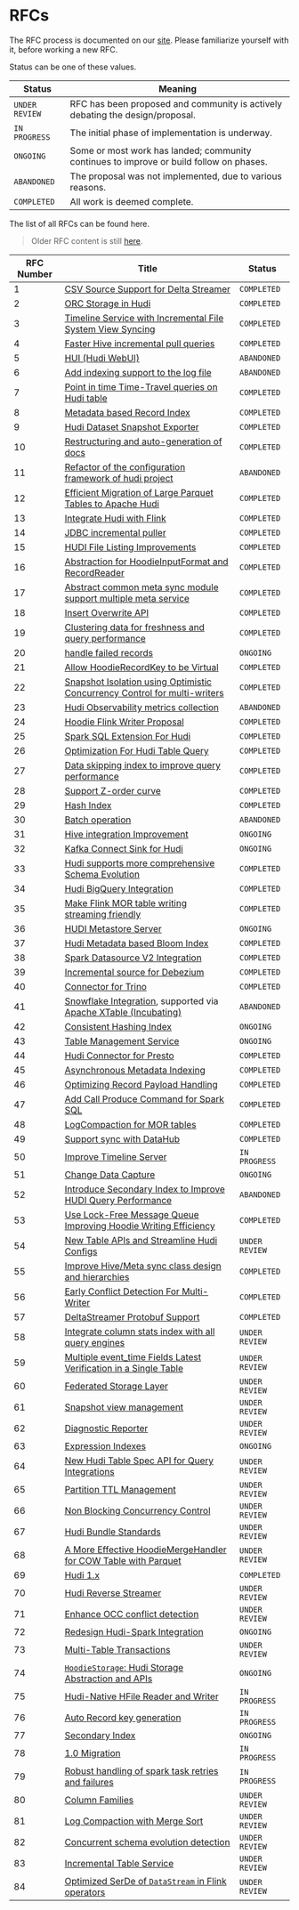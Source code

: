 <!--
  Licensed to the Apache Software Foundation (ASF) under one or more
  contributor license agreements.  See the NOTICE file distributed with
  this work for additional information regarding copyright ownership.
  The ASF licenses this file to You under the Apache License, Version 2.0
  (the "License"); you may not use this file except in compliance with
  the License.  You may obtain a copy of the License at

       http://www.apache.org/licenses/LICENSE-2.0

  Unless required by applicable law or agreed to in writing, software
  distributed under the License is distributed on an "AS IS" BASIS,
  WITHOUT WARRANTIES OR CONDITIONS OF ANY KIND, either express or implied.
  See the License for the specific language governing permissions and
  limitations under the License.
-->

# RFCs

The RFC process is documented on our [site](https://hudi.apache.org/contribute/rfc-process). Please familiarize yourself
with it, before working a new RFC.

Status can be one of these values.

| Status         | Meaning                                                                                 |
|----------------|-----------------------------------------------------------------------------------------|
| `UNDER REVIEW` | RFC has been proposed and community is actively debating the design/proposal.           |
| `IN PROGRESS`  | The initial phase of implementation is underway.                                        |
| `ONGOING`      | Some or most work has landed; community continues to improve or build follow on phases. |
| `ABANDONED`    | The proposal was not implemented, due to various reasons.                               |
| `COMPLETED`    | All work is deemed complete.                                                            |

The list of all RFCs can be found here.

> Older RFC content is still [here](https://cwiki.apache.org/confluence/display/HUDI/RFC+Process).

| RFC Number | Title                                                                                                                                                                                                               | Status         |
|------------|---------------------------------------------------------------------------------------------------------------------------------------------------------------------------------------------------------------------|----------------|
| 1          | [CSV Source Support for Delta Streamer](https://cwiki.apache.org/confluence/display/HUDI/RFC+-+01+%3A+CSV+Source+Support+for+Delta+Streamer)                                                                        | `COMPLETED`    |
| 2          | [ORC Storage in Hudi](https://cwiki.apache.org/confluence/pages/viewpage.action?pageId=113708439)                                                                                                                   | `COMPLETED`    |
| 3          | [Timeline Service with Incremental File System View Syncing](https://cwiki.apache.org/confluence/pages/viewpage.action?pageId=113708965)                                                                            | `COMPLETED`    |
| 4          | [Faster Hive incremental pull queries](https://cwiki.apache.org/confluence/pages/viewpage.action?pageId=115513622)                                                                                                  | `COMPLETED`    |
| 5          | [HUI (Hudi WebUI)](https://cwiki.apache.org/confluence/pages/viewpage.action?pageId=130027233)                                                                                                                      | `ABANDONED`    |
| 6          | [Add indexing support to the log file](https://cwiki.apache.org/confluence/display/HUDI/RFC+-+06+%3A+Add+indexing+support+to+the+log+file)                                                                          | `ABANDONED`    |
| 7          | [Point in time Time-Travel queries on Hudi table](https://cwiki.apache.org/confluence/display/HUDI/RFC+-+07+%3A+Point+in+time+Time-Travel+queries+on+Hudi+table)                                                    | `COMPLETED`    |
| 8          | [Metadata based Record Index](./rfc-8/rfc-8.md)                                                                                                                                                                     | `COMPLETED`    |
| 9          | [Hudi Dataset Snapshot Exporter](https://cwiki.apache.org/confluence/display/HUDI/RFC+-+09+%3A+Hudi+Dataset+Snapshot+Exporter)                                                                                      | `COMPLETED`    |
| 10         | [Restructuring and auto-generation of docs](https://cwiki.apache.org/confluence/display/HUDI/RFC+-+10+%3A+Restructuring+and+auto-generation+of+docs)                                                                | `COMPLETED`    |
| 11         | [Refactor of the configuration framework of hudi project](https://cwiki.apache.org/confluence/display/HUDI/RFC+-+11+%3A+Refactor+of+the+configuration+framework+of+hudi+project)                                    | `ABANDONED`    |
| 12         | [Efficient Migration of Large Parquet Tables to Apache Hudi](https://cwiki.apache.org/confluence/display/HUDI/RFC+-+12+%3A+Efficient+Migration+of+Large+Parquet+Tables+to+Apache+Hudi)                              | `COMPLETED`    |
| 13         | [Integrate Hudi with Flink](https://cwiki.apache.org/confluence/pages/viewpage.action?pageId=141724520)                                                                                                             | `COMPLETED`    |
| 14         | [JDBC incremental puller](https://cwiki.apache.org/confluence/display/HUDI/RFC+-+14+%3A+JDBC+incremental+puller)                                                                                                    | `COMPLETED`    |
| 15         | [HUDI File Listing Improvements](https://cwiki.apache.org/confluence/display/HUDI/RFC+-+15%3A+HUDI+File+Listing+Improvements)                                                                                       | `COMPLETED`    |
| 16         | [Abstraction for HoodieInputFormat and RecordReader](https://cwiki.apache.org/confluence/display/HUDI/RFC+-+16+Abstraction+for+HoodieInputFormat+and+RecordReader)                                                  | `COMPLETED`    |
| 17         | [Abstract common meta sync module support multiple meta service](https://cwiki.apache.org/confluence/display/HUDI/RFC+-+17+Abstract+common+meta+sync+module+support+multiple+meta+service)                          | `COMPLETED`    |
| 18         | [Insert Overwrite API](https://cwiki.apache.org/confluence/display/HUDI/RFC+-+18+Insert+Overwrite+API)                                                                                                              | `COMPLETED`    |
| 19         | [Clustering data for freshness and query performance](https://cwiki.apache.org/confluence/display/HUDI/RFC+-+19+Clustering+data+for+freshness+and+query+performance)                                                | `COMPLETED`    |
| 20         | [handle failed records](https://cwiki.apache.org/confluence/display/HUDI/RFC+-+20+%3A+handle+failed+records)                                                                                                        | `ONGOING`      |
| 21         | [Allow HoodieRecordKey to be Virtual](https://cwiki.apache.org/confluence/display/HUDI/RFC+-+21+%3A+Allow+HoodieRecordKey+to+be+Virtual)                                                                            | `COMPLETED`    |
| 22         | [Snapshot Isolation using Optimistic Concurrency Control for multi-writers](https://cwiki.apache.org/confluence/display/HUDI/RFC+-+22+%3A+Snapshot+Isolation+using+Optimistic+Concurrency+Control+for+multi-writers) | `COMPLETED`    |
| 23         | [Hudi Observability metrics collection](https://cwiki.apache.org/confluence/display/HUDI/RFC+-+23+%3A+Hudi+Observability+metrics+collection)                                                                        | `ABANDONED`    | 
| 24         | [Hoodie Flink Writer Proposal](https://cwiki.apache.org/confluence/display/HUDI/RFC-24%3A+Hoodie+Flink+Writer+Proposal)                                                                                             | `COMPLETED`    | 
| 25         | [Spark SQL Extension For Hudi](https://cwiki.apache.org/confluence/display/HUDI/RFC+-+25%3A+Spark+SQL+Extension+For+Hudi)                                                                                           | `COMPLETED`    | 
| 26         | [Optimization For Hudi Table Query](https://cwiki.apache.org/confluence/display/HUDI/RFC-26+Optimization+For+Hudi+Table+Query)                                                                                      | `COMPLETED`    | 
| 27         | [Data skipping index to improve query performance](https://cwiki.apache.org/confluence/display/HUDI/RFC-27+Data+skipping+index+to+improve+query+performance)                                                        | `COMPLETED`    | 
| 28         | [Support Z-order curve](https://cwiki.apache.org/confluence/pages/viewpage.action?pageId=181307144)                                                                                                                 | `COMPLETED`    |
| 29         | [Hash Index](https://cwiki.apache.org/confluence/display/HUDI/RFC+-+29%3A+Hash+Index)                                                                                                                               | `COMPLETED`    | 
| 30         | [Batch operation](https://cwiki.apache.org/confluence/display/HUDI/RFC+-+30%3A+Batch+operation)                                                                                                                     | `ABANDONED`    | 
| 31         | [Hive integration Improvement](https://cwiki.apache.org/confluence/display/HUDI/RFC+-+31%3A+Hive+integration+Improvment)                                                                                            | `ONGOING`      | 
| 32         | [Kafka Connect Sink for Hudi](https://cwiki.apache.org/confluence/display/HUDI/RFC-32+Kafka+Connect+Sink+for+Hudi)                                                                                                  | `ONGOING`      | 
| 33         | [Hudi supports more comprehensive Schema Evolution](https://cwiki.apache.org/confluence/display/HUDI/RFC+-+33++Hudi+supports+more+comprehensive+Schema+Evolution)                                                   | `COMPLETED`    | 
| 34         | [Hudi BigQuery Integration](./rfc-34/rfc-34.md)                                                                                                                                                                     | `COMPLETED`    | 
| 35         | [Make Flink MOR table writing streaming friendly](https://cwiki.apache.org/confluence/display/HUDI/RFC-35%3A+Make+Flink+MOR+table+writing+streaming+friendly)                                                       | `COMPLETED`    | 
| 36         | [HUDI Metastore Server](https://cwiki.apache.org/confluence/display/HUDI/%5BWIP%5D+RFC-36%3A+HUDI+Metastore+Server)                                                                                                 | `ONGOING`      | 
| 37         | [Hudi Metadata based Bloom Index](rfc-37/rfc-37.md)                                                                                                                                                                 | `COMPLETED`    | 
| 38         | [Spark Datasource V2 Integration](./rfc-38/rfc-38.md)                                                                                                                                                               | `COMPLETED`    | 
| 39         | [Incremental source for Debezium](./rfc-39/rfc-39.md)                                                                                                                                                               | `COMPLETED`    | 
| 40         | [Connector for Trino](./rfc-40/rfc-40.md)                                                                                                                                                                           | `COMPLETED`    | 
| 41         | [Snowflake Integration](./rfc-41/rfc-41.md), supported via [Apache XTable (Incubating)](https://xtable.apache.org/)                                                                                                 | `ABANDONED`    | 
| 42         | [Consistent Hashing Index](./rfc-42/rfc-42.md)                                                                                                                                                                      | `ONGOING`      | 
| 43         | [Table Management Service](./rfc-43/rfc-43.md)                                                                                                                                                                      | `ONGOING`      | 
| 44         | [Hudi Connector for Presto](./rfc-44/rfc-44.md)                                                                                                                                                                     | `COMPLETED`    | 
| 45         | [Asynchronous Metadata Indexing](./rfc-45/rfc-45.md)                                                                                                                                                                | `COMPLETED`    | 
| 46         | [Optimizing Record Payload Handling](./rfc-46/rfc-46.md)                                                                                                                                                            | `COMPLETED`    | 
| 47         | [Add Call Produce Command for Spark SQL](./rfc-47/rfc-47.md)                                                                                                                                                        | `COMPLETED`    | 
| 48         | [LogCompaction for MOR tables](./rfc-48/rfc-48.md)                                                                                                                                                                  | `COMPLETED`    | 
| 49         | [Support sync with DataHub](./rfc-49/rfc-49.md)                                                                                                                                                                     | `COMPLETED`    |
| 50         | [Improve Timeline Server](./rfc-50/rfc-50.md)                                                                                                                                                                       | `IN PROGRESS`  | 
| 51         | [Change Data Capture](./rfc-51/rfc-51.md)                                                                                                                                                                           | `ONGOING`      |
| 52         | [Introduce Secondary Index to Improve HUDI Query Performance](./rfc-52/rfc-52.md)                                                                                                                                   | `ABANDONED`    |
| 53         | [Use Lock-Free Message Queue Improving Hoodie Writing Efficiency](./rfc-53/rfc-53.md)                                                                                                                               | `COMPLETED`    | 
| 54         | [New Table APIs and Streamline Hudi Configs](./rfc-54/rfc-54.md)                                                                                                                                                    | `UNDER REVIEW` | 
| 55         | [Improve Hive/Meta sync class design and hierarchies](./rfc-55/rfc-55.md)                                                                                                                                           | `COMPLETED`    | 
| 56         | [Early Conflict Detection For Multi-Writer](./rfc-56/rfc-56.md)                                                                                                                                                     | `COMPLETED`    | 
| 57         | [DeltaStreamer Protobuf Support](./rfc-57/rfc-57.md)                                                                                                                                                                | `COMPLETED`    | 
| 58         | [Integrate column stats index with all query engines](./rfc-58/rfc-58.md)                                                                                                                                           | `UNDER REVIEW` |
| 59         | [Multiple event_time Fields Latest Verification in a Single Table](./rfc-59/rfc-59.md)                                                                                                                              | `UNDER REVIEW` |
| 60         | [Federated Storage Layer](./rfc-60/rfc-60.md)                                                                                                                                                                       | `UNDER REVIEW` |
| 61         | [Snapshot view management](./rfc-61/rfc-61.md)                                                                                                                                                                      | `UNDER REVIEW` |
| 62         | [Diagnostic Reporter](./rfc-62/rfc-62.md)                                                                                                                                                                           | `UNDER REVIEW` |
| 63         | [Expression Indexes](./rfc-63/rfc-63.md)                                                                                                                                                                            | `ONGOING`      |
| 64         | [New Hudi Table Spec API for Query Integrations](./rfc-64/rfc-64.md)                                                                                                                                                | `UNDER REVIEW` |
| 65         | [Partition TTL Management](./rfc-65/rfc-65.md)                                                                                                                                                                      | `UNDER REVIEW` |
| 66         | [Non Blocking Concurrency Control](./rfc-66/rfc-66.md)                                                                                                                                                              | `UNDER REVIEW` |
| 67         | [Hudi Bundle Standards](./rfc-67/rfc-67.md)                                                                                                                                                                         | `UNDER REVIEW` |
| 68         | [A More Effective HoodieMergeHandler for COW Table with Parquet](./rfc-68/rfc-68.md)                                                                                                                                | `UNDER REVIEW` |
| 69         | [Hudi 1.x](./rfc-69/rfc-69.md)                                                                                                                                                                                      | `COMPLETED`    |
| 70         | [Hudi Reverse Streamer](./rfc/rfc-70/rfc-70.md)                                                                                                                                                                     | `UNDER REVIEW` |
| 71         | [Enhance OCC conflict detection](./rfc/rfc-71/rfc-71.md)                                                                                                                                                            | `UNDER REVIEW` |
| 72         | [Redesign Hudi-Spark Integration](./rfc/rfc-72/rfc-72.md)                                                                                                                                                           | `ONGOING`      |
| 73         | [Multi-Table Transactions](./rfc-73/rfc-73.md)                                                                                                                                                                      | `UNDER REVIEW` |
| 74         | [`HoodieStorage`: Hudi Storage Abstraction and APIs](./rfc-74/rfc-74.md)                                                                                                                                            | `ONGOING`      |
| 75         | [Hudi-Native HFile Reader and Writer](./rfc-75/rfc-75.md)                                                                                                                                                           | `IN PROGRESS`  |
| 76         | [Auto Record key generation](./rfc-76/rfc-76.md)                                                                                                                                                                    | `IN PROGRESS`  |
| 77         | [Secondary Index](./rfc-77/rfc-77.md)                                                                                                                                                                               | `ONGOING`      |
| 78         | [1.0 Migration](./rfc-78/rfc-78.md)                                                                                                                                                                                 | `IN PROGRESS`  |
| 79         | [Robust handling of spark task retries and failures](./rfc-79/rfc-79.md)                                                                                                                                            | `IN PROGRESS`  |
| 80         | [Column Families](./rfc-80/rfc-80.md)                                                                                                                                                                               | `UNDER REVIEW` |
| 81         | [Log Compaction with Merge Sort](./rfc-81/rfc-81.md)                                                                                                                                                                | `UNDER REVIEW` |
| 82         | [Concurrent schema evolution detection](./rfc-82/rfc-82.md)                                                                                                                                                         | `UNDER REVIEW` |
| 83         | [Incremental Table Service](./rfc-83/rfc-83.md)                                                                                                                                                                     | `UNDER REVIEW` |
| 84         | [Optimized SerDe of `DataStream` in Flink operators](./rfc-84/rfc-84.md)                                                                                                                                            | `UNDER REVIEW` |